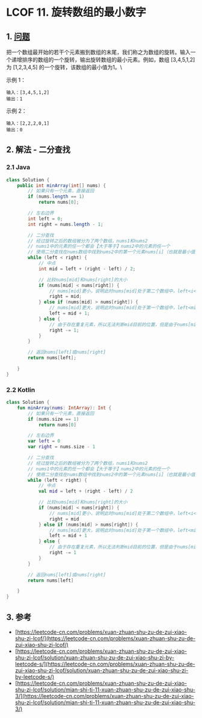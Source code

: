 # LCOF 11. 旋转数组的最小数字

## 1. [问题](https://leetcode-cn.com/problems/xuan-zhuan-shu-zu-de-zui-xiao-shu-zi-lcof/)

把一个数组最开始的若干个元素搬到数组的末尾，我们称之为数组的旋转。输入一个递增排序的数组的一个旋转，输出旋转数组的最小元素。例如，数组 \[3,4,5,1,2] 为 \[1,2,3,4,5] 的一个旋转，该数组的最小值为1。\


示例 1：

```
输入：[3,4,5,1,2]
输出：1
```

示例 2：

```
输入：[2,2,2,0,1]
输出：0
```

## 2. 解法 - 二分查找

### 2.1 Java

```java
class Solution {
    public int minArray(int[] nums) {
        // 如果只有一个元素，直接返回
        if (nums.length == 1)
            return nums[0];

        // 左右边界
        int left = 0;
        int right = nums.length - 1;

        // 二分查找
        // 经过旋转之后的数组被分为了两个数组，nums1和nums2
        // nums1中的元素的任一个都会【大于等于】nums2中的元素的任一个
        // 使用二分查找在nums数组中找到nums2中的第一个元素nums[i]（也就是最小值）
        while (left < right) {
            // 中点
            int mid = left + (right - left) / 2;

            // 比较nums[mid]和nums[right]的大小
            if (nums[mid] < nums[right]) {
                // nums[mid]更小，说明此时nums[mid]处于第二个数组中，left<i<=mid<right
                right = mid;
            } else if (nums[mid] > nums[right]) {
                // nums[mid]更大，说明此时nums[mid]处于第一个数组中，left<mid<i<right
                left = mid + 1;
            } else {
                // 由于存在重复元素，所以无法判断mid目前的位置，但是由于nums[mid]=nums[right]，所以可以忽略右端点
                right -= 1;
            }
        }

        // 返回nums[left]或nums[right]
        return nums[left];

    }
}
```

### 2.2 Kotlin

```kotlin
class Solution {
    fun minArray(nums: IntArray): Int {
        // 如果只有一个元素，直接返回
        if (nums.size == 1)
            return nums[0]

        // 左右边界
        var left = 0
        var right = nums.size - 1

        // 二分查找
        // 经过旋转之后的数组被分为了两个数组，nums1和nums2
        // nums1中的元素的任一个都会【大于等于】nums2中的元素的任一个
        // 使用二分查找在nums数组中找到nums2中的第一个元素nums[i]（也就是最小值）
        while (left < right) {
            // 中点
            val mid = left + (right - left) / 2

            // 比较nums[mid]和nums[right]的大小
            if (nums[mid] < nums[right]) {
                // nums[mid]更小，说明此时nums[mid]处于第二个数组中，left<i<=mid<right
                right = mid
            } else if (nums[mid] > nums[right]) {
                // nums[mid]更大，说明此时nums[mid]处于第一个数组中，left<mid<i<right
                left = mid + 1
            } else {
                // 由于存在重复元素，所以无法判断mid目前的位置，但是由于nums[mid]=nums[right]，所以可以忽略右端点
                right -= 1
            }
        }

        // 返回nums[left]或nums[right]
        return nums[left]

    }
}
```

## 3. 参考

* [https://leetcode-cn.com/problems/xuan-zhuan-shu-zu-de-zui-xiao-shu-zi-lcof/](https://leetcode-cn.com/problems/xuan-zhuan-shu-zu-de-zui-xiao-shu-zi-lcof/)
* [https://leetcode-cn.com/problems/xuan-zhuan-shu-zu-de-zui-xiao-shu-zi-lcof/solution/xuan-zhuan-shu-zu-de-zui-xiao-shu-zi-by-leetcode-s/](https://leetcode-cn.com/problems/xuan-zhuan-shu-zu-de-zui-xiao-shu-zi-lcof/solution/xuan-zhuan-shu-zu-de-zui-xiao-shu-zi-by-leetcode-s/)
* [https://leetcode-cn.com/problems/xuan-zhuan-shu-zu-de-zui-xiao-shu-zi-lcof/solution/mian-shi-ti-11-xuan-zhuan-shu-zu-de-zui-xiao-shu-3/](https://leetcode-cn.com/problems/xuan-zhuan-shu-zu-de-zui-xiao-shu-zi-lcof/solution/mian-shi-ti-11-xuan-zhuan-shu-zu-de-zui-xiao-shu-3/)
